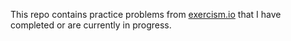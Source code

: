 This repo contains practice problems from [exercism.io](https://exercism.io/) that I have completed or are currently in progress.
